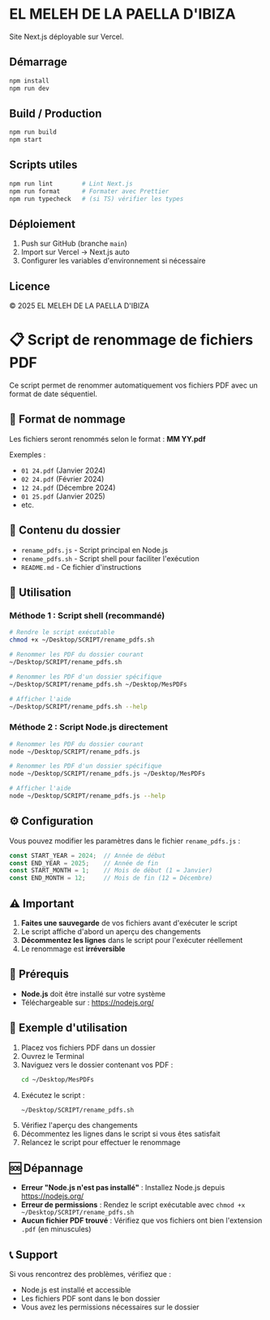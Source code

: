 # EL MELEH DE LA PAELLA D'IBIZA

Site Next.js déployable sur Vercel.

## Démarrage

```bash
npm install
npm run dev
```

## Build / Production

```bash
npm run build
npm start
```

## Scripts utiles

```bash
npm run lint        # Lint Next.js
npm run format      # Formater avec Prettier
npm run typecheck   # (si TS) vérifier les types
```

## Déploiement

1. Push sur GitHub (branche `main`)
2. Import sur Vercel → Next.js auto
3. Configurer les variables d'environnement si nécessaire

## Licence

© 2025 EL MELEH DE LA PAELLA D'IBIZA

# 📋 Script de renommage de fichiers PDF

Ce script permet de renommer automatiquement vos fichiers PDF avec un format de date séquentiel.

## 🎯 Format de nommage

Les fichiers seront renommés selon le format : **MM YY.pdf**

Exemples :
- `01 24.pdf` (Janvier 2024)
- `02 24.pdf` (Février 2024)
- `12 24.pdf` (Décembre 2024)
- `01 25.pdf` (Janvier 2025)
- etc.

## 📁 Contenu du dossier

- `rename_pdfs.js` - Script principal en Node.js
- `rename_pdfs.sh` - Script shell pour faciliter l'exécution
- `README.md` - Ce fichier d'instructions

## 🚀 Utilisation

### Méthode 1 : Script shell (recommandé)

```bash
# Rendre le script exécutable
chmod +x ~/Desktop/SCRIPT/rename_pdfs.sh

# Renommer les PDF du dossier courant
~/Desktop/SCRIPT/rename_pdfs.sh

# Renommer les PDF d'un dossier spécifique
~/Desktop/SCRIPT/rename_pdfs.sh ~/Desktop/MesPDFs

# Afficher l'aide
~/Desktop/SCRIPT/rename_pdfs.sh --help
```

### Méthode 2 : Script Node.js directement

```bash
# Renommer les PDF du dossier courant
node ~/Desktop/SCRIPT/rename_pdfs.js

# Renommer les PDF d'un dossier spécifique
node ~/Desktop/SCRIPT/rename_pdfs.js ~/Desktop/MesPDFs

# Afficher l'aide
node ~/Desktop/SCRIPT/rename_pdfs.js --help
```

## ⚙️ Configuration

Vous pouvez modifier les paramètres dans le fichier `rename_pdfs.js` :

```javascript
const START_YEAR = 2024;  // Année de début
const END_YEAR = 2025;    // Année de fin
const START_MONTH = 1;    // Mois de début (1 = Janvier)
const END_MONTH = 12;     // Mois de fin (12 = Décembre)
```

## ⚠️ Important

1. **Faites une sauvegarde** de vos fichiers avant d'exécuter le script
2. Le script affiche d'abord un aperçu des changements
3. **Décommentez les lignes** dans le script pour l'exécuter réellement
4. Le renommage est **irréversible**

## 🔧 Prérequis

- **Node.js** doit être installé sur votre système
- Téléchargeable sur : https://nodejs.org/

## 📝 Exemple d'utilisation

1. Placez vos fichiers PDF dans un dossier
2. Ouvrez le Terminal
3. Naviguez vers le dossier contenant vos PDF :
   ```bash
   cd ~/Desktop/MesPDFs
   ```
4. Exécutez le script :
   ```bash
   ~/Desktop/SCRIPT/rename_pdfs.sh
   ```
5. Vérifiez l'aperçu des changements
6. Décommentez les lignes dans le script si vous êtes satisfait
7. Relancez le script pour effectuer le renommage

## 🆘 Dépannage

- **Erreur "Node.js n'est pas installé"** : Installez Node.js depuis https://nodejs.org/
- **Erreur de permissions** : Rendez le script exécutable avec `chmod +x ~/Desktop/SCRIPT/rename_pdfs.sh`
- **Aucun fichier PDF trouvé** : Vérifiez que vos fichiers ont bien l'extension `.pdf` (en minuscules)

## 📞 Support

Si vous rencontrez des problèmes, vérifiez que :
- Node.js est installé et accessible
- Les fichiers PDF sont dans le bon dossier
- Vous avez les permissions nécessaires sur le dossier
